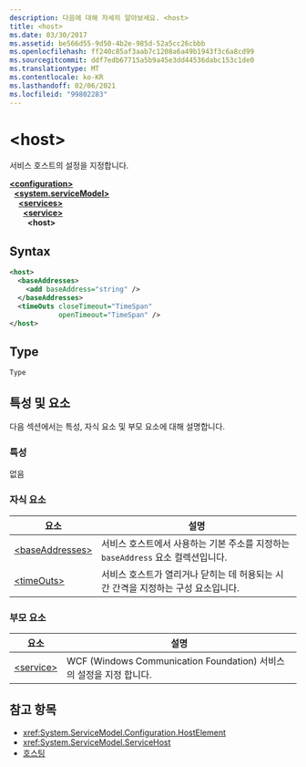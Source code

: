```yaml
---
description: 다음에 대해 자세히 알아보세요. <host>
title: <host>
ms.date: 03/30/2017
ms.assetid: be566d55-9d50-4b2e-985d-52a5cc26cbbb
ms.openlocfilehash: ff240c85af3aab7c1208a6a49b1943f3c6a8cd99
ms.sourcegitcommit: ddf7edb67715a5b9a45e3dd44536dabc153c1de0
ms.translationtype: MT
ms.contentlocale: ko-KR
ms.lasthandoff: 02/06/2021
ms.locfileid: "99802283"
---
```

# \<host>

서비스 호스트의 설정을 지정합니다.  
  
[**\<configuration>**](../configuration-element.md)\
&nbsp;&nbsp;[**\<system.serviceModel>**](system-servicemodel.md)\
&nbsp;&nbsp;&nbsp;&nbsp;[**\<services>**](services.md)\
&nbsp;&nbsp;&nbsp;&nbsp;&nbsp;&nbsp;[**\<service>**](service.md)\
&nbsp;&nbsp;&nbsp;&nbsp;&nbsp;&nbsp;&nbsp;&nbsp;**\<host>**  
  
## <a name="syntax"></a>Syntax  
  
```xml  
<host>
  <baseAddresses>
    <add baseAddress="string" />
  </baseAddresses>
  <timeOuts closeTimeout="TimeSpan"
            openTimeout="TimeSpan" />
</host>
```  
  
## <a name="type"></a>Type  

 `Type`  
  
## <a name="attributes-and-elements"></a>특성 및 요소  

 다음 섹션에서는 특성, 자식 요소 및 부모 요소에 대해 설명합니다.  
  
### <a name="attributes"></a>특성  

 없음  
  
### <a name="child-elements"></a>자식 요소  
  
|요소|설명|  
|-------------|-----------------|  
|[\<baseAddresses>](baseaddresses.md)|서비스 호스트에서 사용하는 기본 주소를 지정하는 `baseAddress` 요소 컬렉션입니다.|  
|[\<timeOuts>](timeouts.md)|서비스 호스트가 열리거나 닫히는 데 허용되는 시간 간격을 지정하는 구성 요소입니다.|  
  
### <a name="parent-elements"></a>부모 요소  
  
|요소|설명|  
|-------------|-----------------|  
|[\<service>](service.md)|WCF (Windows Communication Foundation) 서비스의 설정을 지정 합니다.|  
  
## <a name="see-also"></a>참고 항목

- <xref:System.ServiceModel.Configuration.HostElement>
- <xref:System.ServiceModel.ServiceHost>
- [호스팅](../../../wcf/feature-details/hosting.md)
